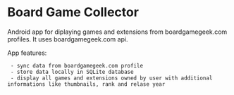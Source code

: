 # Board Game Collector

Android app for diplaying games and extensions from boardgamegeek.com profiles. It uses boardgamegeek.com api.

App features:

	 - sync data from boardgamegeek.com profile
	 - store data locally in SQLite database
	 - display all games and extensions owned by user with additional informations like thumbnails, rank and relase year